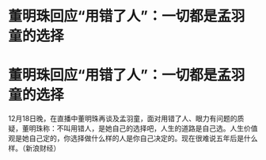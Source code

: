 # 董明珠回应“用错了人”：一切都是孟羽童的选择

# 董明珠回应“用错了人”：一切都是孟羽童的选择

12月18日晚，在直播中董明珠再谈及孟羽童，面对用错了人、眼力有问题的质疑，董明珠称：不叫用错人，是她自己的选择吧，人生的道路是自己选。人生价值观是她自己定的，你选择做什么样的人是你自己决定的。现在很难说五年后是什么样。（新浪财经）

